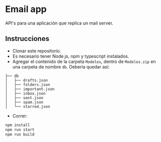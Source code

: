 # Email app

API's para una aplicación que replica un mail server.

## Instrucciones
- Clonar este repositorio.
- Es necesario tener Node.js, npm y typescript instalados.
- Agregar el contenido de la carpeta `Modelos`, dentro de `Modelos.zip` en una carpeta de nombre `db`. Debería quedar así:

```
├── db
│   ├── drafts.json
│   ├── folders.json
│   ├── important.json
│   ├── inbox.json
│   ├── sent.json
│   ├── spam.json
│   └── starred.json

```

- Correr:

```bash
npm install
npm run start
npm run build
```

